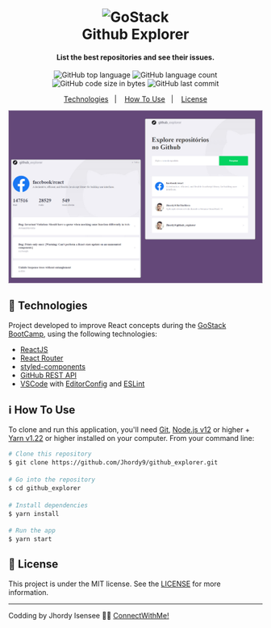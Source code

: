 <h1 align="center">
    <img alt="GoStack" src="https://storage.googleapis.com/golden-wind/bootcamp-gostack/header-desafios.png" />
    <br>
    Github Explorer
</h1>

<h4 align="center">
  List the best repositories and see their issues.
</h4>
<p align="center">
  <img alt="GitHub top language" src="https://img.shields.io/github/languages/top/jhordy9/github_explorer">
  
  <img alt="GitHub language count" src="https://img.shields.io/github/languages/count/jhordy9/github_explorer">
  
  <img alt="GitHub code size in bytes" src="https://img.shields.io/github/languages/code-size/jhordy9/github_explorer">
  
  <img alt="GitHub last commit" src="https://img.shields.io/github/last-commit/jhordy9/github_explorer">
 

<p align="center">
  <a href="#rocket-technologies">Technologies</a>&nbsp;&nbsp;&nbsp;|&nbsp;&nbsp;&nbsp;
  <a href="#information_source-how-to-use">How To Use</a>&nbsp;&nbsp;&nbsp;|&nbsp;&nbsp;&nbsp;
  <a href="#memo-license">License</a>
</p>

<img alt="Explorer SVG" src="https://github.com/Jhordy9/github_explorer/blob/master/public/assets/github.jpg" />

## :rocket: Technologies

Project developed to improve React concepts during the [GoStack BootCamp](https://rocketseat.com.br/bootcamp), using the following technologies:

-  [ReactJS](https://reactjs.org/)
-  [React Router](https://github.com/ReactTraining/react-router)
-  [styled-components](https://www.styled-components.com/)
-  [GitHub REST API](https://developer.github.com/)
-  [VSCode][vc] with [EditorConfig][vceditconfig] and [ESLint][vceslint]
  
## :information_source: How To Use

To clone and run this application, you'll need [Git](https://git-scm.com), [Node.js v12][nodejs] or higher + [Yarn v1.22][yarn] or higher installed on your computer. From your command line:

```bash
# Clone this repository
$ git clone https://github.com/Jhordy9/github_explorer.git

# Go into the repository
$ cd github_explorer

# Install dependencies
$ yarn install

# Run the app
$ yarn start
```

## :memo: License
This project is under the MIT license. See the [LICENSE](https://github.com/Jhordy9/github_explorer/blob/master/LICENSE) for more information.

---

Codding by Jhordy Isensee 👨‍💻 [ConnectWithMe!](https://www.linkedin.com/in/jhordyisensee/)

[nodejs]: https://nodejs.org/
[yarn]: https://yarnpkg.com/
[vc]: https://code.visualstudio.com/
[vceditconfig]: https://marketplace.visualstudio.com/items?itemName=EditorConfig.EditorConfig
[vceslint]: https://marketplace.visualstudio.com/items?itemName=dbaeumer.vscode-eslint

